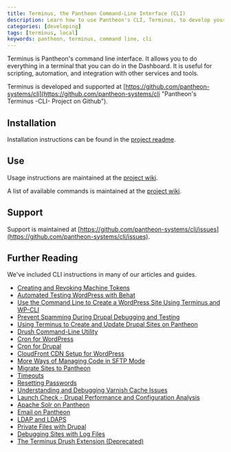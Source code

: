 ```yaml
---
title: Terminus, the Pantheon Command-Line Interface (CLI)
description: Learn how to use Pantheon's CLI, Terminus, to develop your sites from the command line.
categories: [developing]
tags: [terminus, local]
keywords: pantheon, terminus, command line, cli
---
```

Terminus is Pantheon's command line interface. It allows you to do everything in a terminal that you can do in the Dashboard. It is useful for scripting, automation, and integration with other services and tools.

Terminus is developed and supported at [https://github.com/pantheon-systems/cli](https://github.com/pantheon-systems/cli "Pantheon's Terminus -CLI- Project on Github").

## Installation
Installation instructions can be found in the [project readme](https://github.com/pantheon-systems/cli#installation "Pantheon CLI readme, installation page on Github").

## Use
Usage instructions are maintained at the [project wiki](https://github.com/pantheon-systems/cli/wiki/Usage "Pantheon CLI wiki, usage page on Github").

A list of available commands is maintained at the [project wiki](https://github.com/pantheon-systems/cli/wiki/Available-Commands "Pantheon CLI wiki, commands page on Github").

## Support
Support is maintained at [https://github.com/pantheon-systems/cli/issues](https://github.com/pantheon-systems/cli/issues).

## Further Reading
We've included CLI instructions in many of our articles and guides.

- [Creating and Revoking Machine Tokens](/docs/machine-tokens/)
- [Automated Testing WordPress with Behat](/docs/guides/wordpress-automated-testing/)
- [Use the Command Line to Create a WordPress Site Using Terminus and WP-CLI](/docs/guides/wordpress-commandline/)
- [Prevent Spamming During Drupal Debugging and Testing](/docs/guides/rerouting-outbound-email/)
- [Using Terminus to Create and Update Drupal Sites on Pantheon](/docs/guides/terminus-drupal-site-management/)
- [Drush Command-Line Utility](/docs/drush)
- [Cron for WordPress](/docs/wordpress-cron/)
- [Cron for Drupal](/docs/drupal-cron/)
- [CloudFront CDN Setup for WordPress](/docs/wordpress-cloudfront/)
- [More Ways of Managing Code in SFTP Mode](/docs/more-sftp/)
- [Migrate Sites to Pantheon](/docs/migrate)
- [Timeouts](/docs/timeouts/)
- [Resetting Passwords](/docs/resetting-passwords/)
- [Understanding and Debugging Varnish Cache Issues](/docs/debug-cache/)
- [Launch Check - Drupal Performance and Configuration Analysis](/docs/drupal-launch-check/)
- [Apache Solr on Pantheon](/docs/solr)
- [Email on Pantheon](/docs/email)
- [LDAP and LDAPS](/docs/ldap-and-ldaps)
- [Private Files with Drupal](/docs/private-paths)
- [Debugging Sites with Log Files](/docs/debug-log-files)
- [The Terminus Drush Extension (Deprecated)](/docs/terminus-deprecated/)
